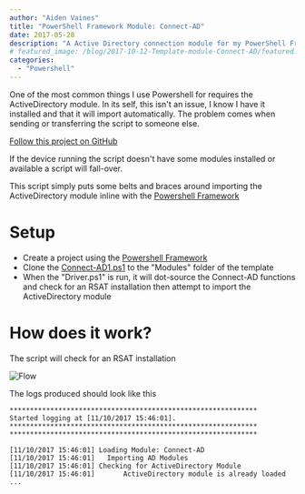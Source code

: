 ```yaml
---
author: "Aiden Vaines"
title: "PowerShell Framework Module: Connect-AD"
date: 2017-05-28
description: "A Active Directory connection module for my PowerShell Framework"
# featured_image: /blog/2017-10-12-Template-module-Connect-AD/featured.jpeg
categories:
  - "Powershell"
---
```

One of the most common things I use Powershell for requires the ActiveDirectory module. In its self, this isn't an issue, I know I have it installed and that it will import automatically. The problem comes when sending or transferring the script to someone else.

[Follow this project on GitHub](https://github.com/avaines/Powershell-Template-Modules/tree/master/Connect-AD)


If the device running the script doesn't have some modules installed or available a script will fall-over.

This script simply puts some belts and braces around importing the ActiveDirectory module inline with the [Powershell Framework](/blog/2017-05-28-powershell-framework/)

 
# Setup
* Create a project using the [Powershell Framework](/archive/2017-05-28-powershell-framework/)
* Clone the [Connect-AD1.ps1](https://github.com/avaines/Powershell-Template-Modules/blob/master/Connect-AD/Connect-AD.ps1) to the "Modules" folder of the template
*  When the "Driver.ps1" is run, it will dot-source the Connect-AD functions and check for an RSAT installation then attempt to import the ActiveDirectory module


# How does it work?
The script will check for an RSAT installation

![Flow](/blog/2017-10-12-Template-module-Connect-AD/psh-tmp-adconnect-flow.png)


The logs produced should look like this
```
*************************************************************
Started logging at [11/10/2017 15:46:01].
*************************************************************
*************************************************************

[11/10/2017 15:46:01] Loading Module: Connect-AD
[11/10/2017 15:46:01] 	Importing AD Modules
[11/10/2017 15:46:01] Checking for ActiveDirectory Module
[11/10/2017 15:46:01] 		ActiveDirectory module is already loaded
...
```
